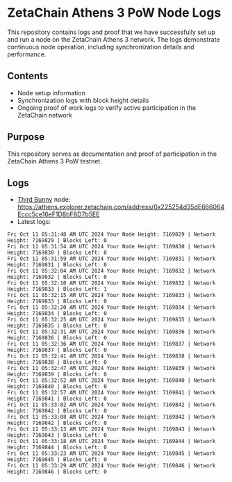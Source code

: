 # ZetaChain Athens 3 PoW Node Logs
This repository contains logs and proof that we have successfully set up and run a node on the ZetaChain Athens 3 network. The logs demonstrate continuous node operation, including synchronization details and performance.

## Contents
- Node setup information
- Synchronization logs with block height details
- Ongoing proof of work logs to verify active participation in the ZetaChain network

## Purpose
This repository serves as documentation and proof of participation in the ZetaChain Athens 3 PoW testnet.

## Logs

- [Third Bunny](https://thirdbunny.xyz/) node: https://athens.explorer.zetachain.com/address/0x225254d35dE666064Eccc5ce16eF1D8bF8D7b5EE
- Latest logs:
```
Fri Oct 11 05:31:48 AM UTC 2024 Your Node Height: 7169829 | Network Height: 7169829 | Blocks Left: 0
Fri Oct 11 05:31:54 AM UTC 2024 Your Node Height: 7169830 | Network Height: 7169830 | Blocks Left: 0
Fri Oct 11 05:31:59 AM UTC 2024 Your Node Height: 7169831 | Network Height: 7169831 | Blocks Left: 0
Fri Oct 11 05:32:04 AM UTC 2024 Your Node Height: 7169832 | Network Height: 7169832 | Blocks Left: 0
Fri Oct 11 05:32:10 AM UTC 2024 Your Node Height: 7169832 | Network Height: 7169833 | Blocks Left: 1
Fri Oct 11 05:32:15 AM UTC 2024 Your Node Height: 7169833 | Network Height: 7169833 | Blocks Left: 0
Fri Oct 11 05:32:20 AM UTC 2024 Your Node Height: 7169834 | Network Height: 7169834 | Blocks Left: 0
Fri Oct 11 05:32:25 AM UTC 2024 Your Node Height: 7169835 | Network Height: 7169835 | Blocks Left: 0
Fri Oct 11 05:32:31 AM UTC 2024 Your Node Height: 7169836 | Network Height: 7169836 | Blocks Left: 0
Fri Oct 11 05:32:36 AM UTC 2024 Your Node Height: 7169837 | Network Height: 7169837 | Blocks Left: 0
Fri Oct 11 05:32:41 AM UTC 2024 Your Node Height: 7169838 | Network Height: 7169838 | Blocks Left: 0
Fri Oct 11 05:32:47 AM UTC 2024 Your Node Height: 7169839 | Network Height: 7169839 | Blocks Left: 0
Fri Oct 11 05:32:52 AM UTC 2024 Your Node Height: 7169840 | Network Height: 7169840 | Blocks Left: 0
Fri Oct 11 05:32:57 AM UTC 2024 Your Node Height: 7169841 | Network Height: 7169841 | Blocks Left: 0
Fri Oct 11 05:33:02 AM UTC 2024 Your Node Height: 7169842 | Network Height: 7169842 | Blocks Left: 0
Fri Oct 11 05:33:08 AM UTC 2024 Your Node Height: 7169842 | Network Height: 7169842 | Blocks Left: 0
Fri Oct 11 05:33:13 AM UTC 2024 Your Node Height: 7169843 | Network Height: 7169843 | Blocks Left: 0
Fri Oct 11 05:33:18 AM UTC 2024 Your Node Height: 7169844 | Network Height: 7169844 | Blocks Left: 0
Fri Oct 11 05:33:23 AM UTC 2024 Your Node Height: 7169845 | Network Height: 7169845 | Blocks Left: 0
Fri Oct 11 05:33:29 AM UTC 2024 Your Node Height: 7169846 | Network Height: 7169846 | Blocks Left: 0
```
